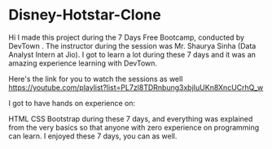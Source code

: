 # Disney-Hotstar-Clone
Hi I made this project during the 7 Days Free Bootcamp, conducted by DevTown . The instructor during the session was Mr. Shaurya Sinha (Data Analyst Intern at Jio). I got to learn a lot during these 7 days and it was an amazing experience learning with DevTown.

Here's the link for you to watch the sessions as well
https://youtube.com/playlist?list=PL7zl8TDRnbung3xbjIuUKn8XncUCrhQ_w

I got to have hands on experience on:

HTML
CSS
Bootstrap
during these 7 days, and everything was explained from the very basics so that anyone with zero experience on programming can learn. I enjoyed these 7 days, you can as well.
